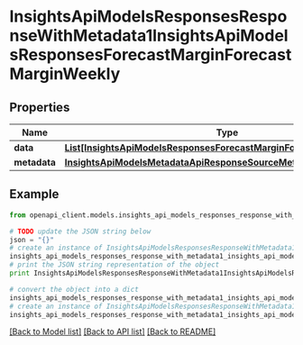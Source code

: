 # InsightsApiModelsResponsesResponseWithMetadata1InsightsApiModelsResponsesForecastMarginForecastMarginWeekly


## Properties
Name | Type | Description | Notes
------------ | ------------- | ------------- | -------------
**data** | [**List[InsightsApiModelsResponsesForecastMarginForecastMarginWeekly]**](InsightsApiModelsResponsesForecastMarginForecastMarginWeekly.md) |  | [optional] 
**metadata** | [**InsightsApiModelsMetadataApiResponseSourceMetadata**](InsightsApiModelsMetadataApiResponseSourceMetadata.md) |  | [optional] 

## Example

```python
from openapi_client.models.insights_api_models_responses_response_with_metadata1_insights_api_models_responses_forecast_margin_forecast_margin_weekly import InsightsApiModelsResponsesResponseWithMetadata1InsightsApiModelsResponsesForecastMarginForecastMarginWeekly

# TODO update the JSON string below
json = "{}"
# create an instance of InsightsApiModelsResponsesResponseWithMetadata1InsightsApiModelsResponsesForecastMarginForecastMarginWeekly from a JSON string
insights_api_models_responses_response_with_metadata1_insights_api_models_responses_forecast_margin_forecast_margin_weekly_instance = InsightsApiModelsResponsesResponseWithMetadata1InsightsApiModelsResponsesForecastMarginForecastMarginWeekly.from_json(json)
# print the JSON string representation of the object
print InsightsApiModelsResponsesResponseWithMetadata1InsightsApiModelsResponsesForecastMarginForecastMarginWeekly.to_json()

# convert the object into a dict
insights_api_models_responses_response_with_metadata1_insights_api_models_responses_forecast_margin_forecast_margin_weekly_dict = insights_api_models_responses_response_with_metadata1_insights_api_models_responses_forecast_margin_forecast_margin_weekly_instance.to_dict()
# create an instance of InsightsApiModelsResponsesResponseWithMetadata1InsightsApiModelsResponsesForecastMarginForecastMarginWeekly from a dict
insights_api_models_responses_response_with_metadata1_insights_api_models_responses_forecast_margin_forecast_margin_weekly_form_dict = insights_api_models_responses_response_with_metadata1_insights_api_models_responses_forecast_margin_forecast_margin_weekly.from_dict(insights_api_models_responses_response_with_metadata1_insights_api_models_responses_forecast_margin_forecast_margin_weekly_dict)
```
[[Back to Model list]](../README.md#documentation-for-models) [[Back to API list]](../README.md#documentation-for-api-endpoints) [[Back to README]](../README.md)


